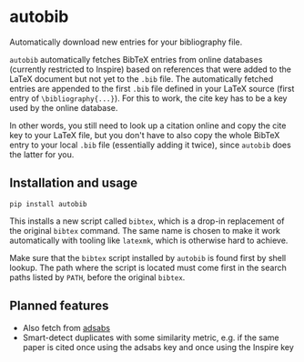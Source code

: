 # autobib

Automatically download new entries for your bibliography file.

`autobib` automatically fetches BibTeX entries from online databases (currently restricted to Inspire) based on references that were added to the LaTeX document but not yet to the `.bib` file. The automatically fetched entries are appended to the first `.bib` file defined in your LaTeX source (first entry of `\bibliography{...}`). For this to work, the cite key has to be a key used by the online database.

In other words, you still need to look up a citation online and copy the cite key to your LaTeX file, but you don't have to also copy the whole BibTeX entry to your local `.bib` file (essentially adding it twice), since `autobib` does the latter for you.

## Installation and usage

`pip install autobib`

This installs a new script called `bibtex`, which is a drop-in replacement of the original `bibtex` command. The same name is chosen to make it work automatically with tooling like `latexmk`, which is otherwise hard to achieve.

Make sure that the `bibtex` script installed by `autobib` is found first by shell lookup. The path where the script is located must come first in the search paths listed by `PATH`, before the original `bibtex`.

## Planned features

- Also fetch from [adsabs](https://ui.adsabs.harvard.edu/)
- Smart-detect duplicates with some similarity metric, e.g. if the same paper is cited once using the adsabs key and once using the Inspire key
